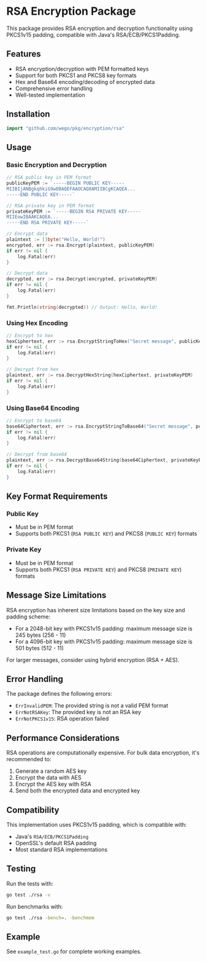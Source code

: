# RSA Encryption Package

This package provides RSA encryption and decryption functionality using PKCS1v15 padding, compatible with Java's RSA/ECB/PKCS1Padding.

## Features

- RSA encryption/decryption with PEM formatted keys
- Support for both PKCS1 and PKCS8 key formats
- Hex and Base64 encoding/decoding of encrypted data
- Comprehensive error handling
- Well-tested implementation

## Installation

```go
import "github.com/wego/pkg/encryption/rsa"
```

## Usage

### Basic Encryption and Decryption

```go
// RSA public key in PEM format
publicKeyPEM := `-----BEGIN PUBLIC KEY-----
MIIBIjANBgkqhkiG9w0BAQEFAAOCAQ8AMIIBCgKCAQEA...
-----END PUBLIC KEY-----`

// RSA private key in PEM format
privateKeyPEM := `-----BEGIN RSA PRIVATE KEY-----
MIIEowIBAAKCAQEA...
-----END RSA PRIVATE KEY-----`

// Encrypt data
plaintext := []byte("Hello, World!")
encrypted, err := rsa.Encrypt(plaintext, publicKeyPEM)
if err != nil {
    log.Fatal(err)
}

// Decrypt data
decrypted, err := rsa.Decrypt(encrypted, privateKeyPEM)
if err != nil {
    log.Fatal(err)
}

fmt.Println(string(decrypted)) // Output: Hello, World!
```

### Using Hex Encoding

```go
// Encrypt to hex
hexCiphertext, err := rsa.EncryptStringToHex("Secret message", publicKeyPEM)
if err != nil {
    log.Fatal(err)
}

// Decrypt from hex
plaintext, err := rsa.DecryptHexString(hexCiphertext, privateKeyPEM)
if err != nil {
    log.Fatal(err)
}
```

### Using Base64 Encoding

```go
// Encrypt to base64
base64Ciphertext, err := rsa.EncryptStringToBase64("Secret message", publicKeyPEM)
if err != nil {
    log.Fatal(err)
}

// Decrypt from base64
plaintext, err := rsa.DecryptBase64String(base64Ciphertext, privateKeyPEM)
if err != nil {
    log.Fatal(err)
}
```

## Key Format Requirements

### Public Key
- Must be in PEM format
- Supports both PKCS1 (`RSA PUBLIC KEY`) and PKCS8 (`PUBLIC KEY`) formats

### Private Key
- Must be in PEM format
- Supports both PKCS1 (`RSA PRIVATE KEY`) and PKCS8 (`PRIVATE KEY`) formats

## Message Size Limitations

RSA encryption has inherent size limitations based on the key size and padding scheme:

- For a 2048-bit key with PKCS1v15 padding: maximum message size is 245 bytes (256 - 11)
- For a 4096-bit key with PKCS1v15 padding: maximum message size is 501 bytes (512 - 11)

For larger messages, consider using hybrid encryption (RSA + AES).

## Error Handling

The package defines the following errors:

- `ErrInvalidPEM`: The provided string is not a valid PEM format
- `ErrNotRSAKey`: The provided key is not an RSA key
- `ErrNotPKCS1v15`: RSA operation failed

## Performance Considerations

RSA operations are computationally expensive. For bulk data encryption, it's recommended to:

1. Generate a random AES key
2. Encrypt the data with AES
3. Encrypt the AES key with RSA
4. Send both the encrypted data and encrypted key

## Compatibility

This implementation uses PKCS1v15 padding, which is compatible with:
- Java's `RSA/ECB/PKCS1Padding`
- OpenSSL's default RSA padding
- Most standard RSA implementations

## Testing

Run the tests with:

```bash
go test ./rsa -v
```

Run benchmarks with:

```bash
go test ./rsa -bench=. -benchmem
```

## Example

See `example_test.go` for complete working examples. 
